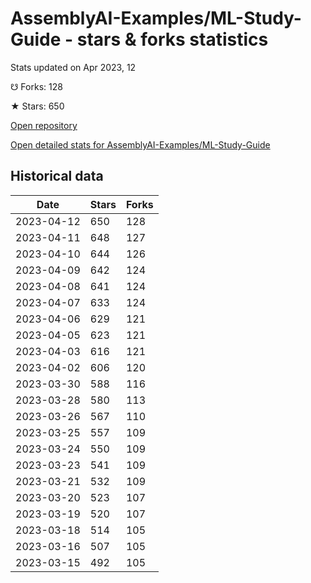 # AssemblyAI-Examples/ML-Study-Guide - stars & forks statistics

Stats updated on Apr 2023, 12

☋ Forks: 128

★ Stars: 650

[Open repository](https://github.com/AssemblyAI-Examples/ML-Study-Guide)

[Open detailed stats for AssemblyAI-Examples/ML-Study-Guide](https://reviewgithub.com/rep/AssemblyAI-Examples/ML-Study-Guide)

## Historical data
| Date | Stars | Forks |
|------|-------|-------|
| 2023-04-12 | 650 | 128 | 
| 2023-04-11 | 648 | 127 | 
| 2023-04-10 | 644 | 126 | 
| 2023-04-09 | 642 | 124 | 
| 2023-04-08 | 641 | 124 | 
| 2023-04-07 | 633 | 124 | 
| 2023-04-06 | 629 | 121 | 
| 2023-04-05 | 623 | 121 | 
| 2023-04-03 | 616 | 121 | 
| 2023-04-02 | 606 | 120 | 
| 2023-03-30 | 588 | 116 | 
| 2023-03-28 | 580 | 113 | 
| 2023-03-26 | 567 | 110 | 
| 2023-03-25 | 557 | 109 | 
| 2023-03-24 | 550 | 109 | 
| 2023-03-23 | 541 | 109 | 
| 2023-03-21 | 532 | 109 | 
| 2023-03-20 | 523 | 107 | 
| 2023-03-19 | 520 | 107 | 
| 2023-03-18 | 514 | 105 | 
| 2023-03-16 | 507 | 105 | 
| 2023-03-15 | 492 | 105 | 

